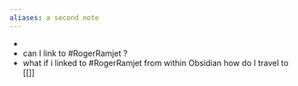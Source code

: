 ```yaml
---
aliases: a second note
---
```


-
- can I link to #RogerRamjet ?
- what if i linked to #RogerRamjet from within Obsidian
  how do I travel to [[]]